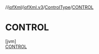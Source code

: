 //[iofXml](../../../../index.md)/[iofXml.v3](../../index.md)/[ControlType](../index.md)/[CONTROL](index.md)

# CONTROL

[jvm]\
[CONTROL](index.md)
